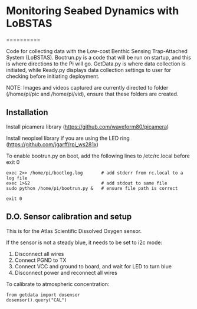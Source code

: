 # Monitoring Seabed Dynamics with LoBSTAS
==========

Code for collecting data with the Low-cost Benthic Sensing Trap-Attached System (LoBSTAS). Bootrun.py is a code that will be run on startup, and this is where directions to the Pi will go. GetData.py is where data collection is initiated, while Ready.py displays data collection settings to user for checking before initiating deployment. 

NOTE: Images and videos captured are currently directed to folder (/home/pi/pic and /home/pi/vid), ensure that these folders are created.


## Installation

Install picamera library (https://github.com/waveform80/picamera)

Install neopixel library if you are using the LED ring (https://github.com/jgarff/rpi_ws281x)

To enable bootrun.py on boot, add the following lines to /etc/rc.local before exit 0

    exec 2>> /home/pi/bootlog.log       # add stderr from rc.local to a log file
    exec 1>&2                           # add stdout to same file
    sudo python /home/pi/bootrun.py &   # ensure file path is correct
    
    exit 0
    
## D.O. Sensor calibration and setup
This is for the Atlas Scientific Dissolved Oxygen sensor.

If the sensor is not a steady blue, it needs to be set to i2c mode:

1. Disconnect all wires
2. Connect PGND to TX
3. Connect VCC and ground to board, and wait for LED to turn blue
4. Disconnect power and reconnect all wires

To calibrate to atmospheric concentration:

    from getdata import dosensor
    dosensor().query("CAL")

